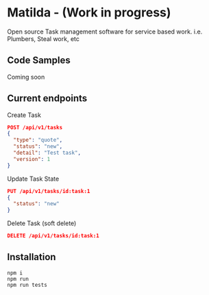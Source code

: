 # Matilda - (Work in progress)

Open source Task management software for service based work. i.e. Plumbers, Steal work, etc

## Code Samples

Coming soon

## Current endpoints

Create Task

```json
POST /api/v1/tasks
{
  "type": "quote",
  "status": "new",
  "detail": "Test task",
  "version": 1
}
```

Update Task State

```json
PUT /api/v1/tasks/id:task:1
{
  "status": "new"
}
```

Delete Task (soft delete)

```json
DELETE /api/v1/tasks/id:task:1
```


## Installation
```
npm i
npm run
npm run tests
```
